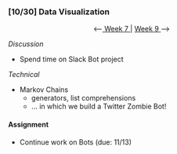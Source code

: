 ### [10/30] Data Visualization 

<p align="center"> <--<a href="https://github.com/giladlotan/itpmssd/blob/master/Week_7/README.md"> Week 7 </a> | <a href="https://github.com/giladlotan/itpmssd/blob/master/Week_9/README.md"> Week 9 </a> --> </p>

_Discussion_

- Spend time on Slack Bot project

_Technical_

- Markov Chains
  - generators, list comprehensions
  - ... in which we build a Twitter Zombie Bot!


#### Assignment

- Continue work on Bots (due: 11/13)
